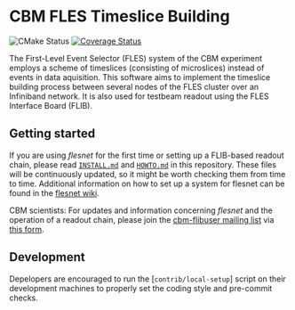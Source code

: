 CBM FLES Timeslice Building
===========================
![CMake Status](https://github.com/cbm-fles/flesnet/workflows/CMake/badge.svg)
[![Coverage Status](https://coveralls.io/repos/github/cbm-fles/flesnet/badge.svg?branch=master)](https://coveralls.io/github/cbm-fles/flesnet?branch=master)

The First-Level Event Selector (FLES) system of the CBM experiment employs a
scheme of timeslices (consisting of microslices) instead of events in data
aquisition. This software aims to implement the timeslice building process
between several nodes of the FLES cluster over an Infiniband network. It is
also used for testbeam readout using the FLES Interface Board (FLIB).


Getting started
---------------

If you are using *flesnet* for the first time or setting up a FLIB-based
readout chain, please read [`INSTALL.md`](INSTALL.md) and
[`HOWTO.md`](HOWTO.md) in this repository. These files will be continuously
updated, so it might be worth checking them from time to time. Additional
information on how to set up a system for flesnet can be found in the
[flesnet wiki][flesnet-wiki].

CBM scientists: For updates and information concerning *flesnet* and the
operation of a readout chain, please join the
[cbm-flibuser mailing list][flibuser-list] via [this form][list-membership].

[flesnet-wiki]: https://github.com/cbm-fles/flesnet/wiki
[flibuser-list]: https://www-cbm.gsi.de/cbmcdb/display.cgi?obj=grup;view=show;gid=31
[list-membership]: https://www-cbm.gsi.de/cbmcdb/modpers.cgi?view=grup

Development
-----------

Depelopers are encouraged to run the [`contrib/local-setup`] script on their
development machines to properly set the coding style and pre-commit
checks.

